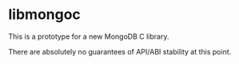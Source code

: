 # libmongoc

This is a prototype for a new MongoDB C library.

There are absolutely no guarantees of API/ABI stability at this point.
